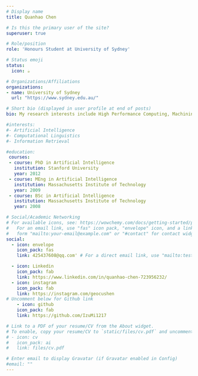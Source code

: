 ```yaml
---
# Display name
title: Quanhao Chen

# Is this the primary user of the site?
superuser: true

# Role/position
role: 'Honours Student at University of Sydney'

# Status emoji
status:
  icon: ☕️

# Organizations/Affiliations
organizations:
- name: University of Sydney
  url: "https://www.sydney.edu.au/"

# Short bio (displayed in user profile at end of posts)
bio: My research interests include High Performance Computing, Machining Learning and MLsys.

#interests:
#- Artificial Intelligence
#- Computational Linguistics
#- Information Retrieval

#education:
 courses:
 - course: PhD in Artificial Intelligence
   institution: Stanford University
   year: 2012
 - course: MEng in Artificial Intelligence
   institution: Massachusetts Institute of Technology
   year: 2009
 - course: BSc in Artificial Intelligence
   institution: Massachusetts Institute of Technology
   year: 2008

# Social/Academic Networking
# For available icons, see: https://wowchemy.com/docs/getting-started/page-builder/#icons
#   For an email link, use "fas" icon pack, "envelope" icon, and a link in the
#   form "mailto:your-email@example.com" or "#contact" for contact widget.
social:
  - icon: envelope
    icon_pack: fas
    link: 425437608@qq.com' # For a direct email link, use "mailto:test@example.org".

  - icon: Linkedin
    icon_pack: fab
    link: https://www.linkedin.com/in/quanhao-chen-723956232/
  - icon: instagram
    icon_pack: fab
    link: https://instagram.com/geocushen
# Uncomment below for Github link
    - icon: github
    icon_pack: fab
    link: https://github.com/IzuMi1217

# Link to a PDF of your resume/CV from the About widget.
# To enable, copy your resume/CV to `static/files/cv.pdf` and uncomment the lines below.
# - icon: cv
#   icon_pack: ai
#   link: files/cv.pdf

# Enter email to display Gravatar (if Gravatar enabled in Config)
#email: ""
---
```


<!-- Lorem ipsum dolor sit amet, consectetur adipiscing elit. Sed neque elit, tristique placerat feugiat ac, facilisis vitae arcu. Proin eget egestas augue. Praesent ut sem nec arcu pellentesque aliquet. Duis dapibus diam vel metus tempus vulputate.

{{< icon name="download" pack="fas" >}} {{< staticref "uploads/resume.pdf" "newtab" >}}Download{{< /staticref >}} my resumé as a PDF. -->
